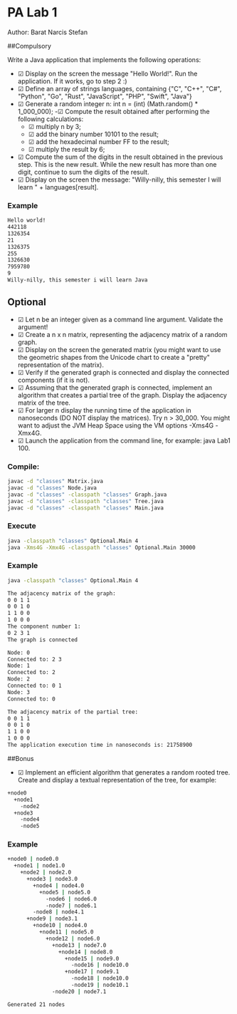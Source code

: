 # PA Lab 1

Author: Barat Narcis Stefan

##Compulsory

Write a Java application that implements the following operations:
- &#9745; Display on the screen the message "Hello World!". Run the application. If it works, go to step 2 :)
- &#9745; Define an array of strings languages, containing {"C", "C++", "C#", "Python", "Go", "Rust", "JavaScript", "PHP", "Swift", "Java"}
- &#9745; Generate a random integer n: int n = (int) (Math.random() * 1_000_000);
 -&#9745; Compute the result obtained after performing the following calculations:
    - &#9745; multiply n by 3;
    - &#9745; add the binary number 10101 to the result;
    - &#9745; add the hexadecimal number FF to the result;
    - &#9745; multiply the result by 6;
- &#9745; Compute the sum of the digits in the result obtained in the previous step. This is the new result. While the new result has more than one digit, continue to sum the digits of the result.
- &#9745; Display on the screen the message: "Willy-nilly, this semester I will learn " + languages[result].


### Example
```bash
Hello world!
442118
1326354
21
1326375
255
1326630
7959780
9
Willy-nilly, this semester i will learn Java
```

## Optional

- &#9745; Let n be an integer given as a command line argument. Validate the argument!
- &#9745; Create a n x n matrix, representing the adjacency matrix of a random graph.
- &#9745; Display on the screen the generated matrix (you might want to use the geometric shapes from the Unicode chart to create a "pretty" representation of the matrix).
- &#9745; Verify if the generated graph is connected and display the connected components (if it is not).
- &#9745; Assuming that the generated graph is connected, implement an algorithm that creates a partial tree of the graph. Display the adjacency matrix of the tree.
- &#9745; For larger n display the running time of the application in nanoseconds (DO NOT display the matrices). Try n > 30_000. You might want to adjust the JVM Heap Space using the VM options -Xms4G -Xmx4G.
- &#9745; Launch the application from the command line, for example: java Lab1 100.


### Compile:

```bash
javac -d "classes" Matrix.java
javac -d "classes" Node.java
javac -d "classes" -classpath "classes" Graph.java
javac -d "classes" -classpath "classes" Tree.java
javac -d "classes" -classpath "classes" Main.java
```

### Execute
```bash
java -classpath "classes" Optional.Main 4
java -Xms4G -Xmx4G -classpath "classes" Optional.Main 30000
```

### Example
```bash
java -classpath "classes" Optional.Main 4

The adjacency matrix of the graph:
0 0 1 1
0 0 1 0
1 1 0 0
1 0 0 0
The component number 1:
0 2 3 1
The graph is connected

Node: 0
Connected to: 2 3
Node: 1
Connected to: 2
Node: 2
Connected to: 0 1
Node: 3
Connected to: 0

The adjacency matrix of the partial tree:
0 0 1 1
0 0 1 0
1 1 0 0
1 0 0 0
The application execution time in nanoseconds is: 21758900
```

##Bonus

- &#9745; Implement an efficient algorithm that generates a random rooted tree. Create and display a textual representation of the tree, for example:

```bash
+node0
  +node1
    -node2
  +node3
    -node4
    -node5
```



### Example
```bash
+node0 | node0.0
  +node1 | node1.0
    +node2 | node2.0
      +node3 | node3.0
        +node4 | node4.0
          +node5 | node5.0
            -node6 | node6.0
            -node7 | node6.1
        -node8 | node4.1
      +node9 | node3.1
        +node10 | node4.0
          +node11 | node5.0
            +node12 | node6.0
              +node13 | node7.0
                +node14 | node8.0
                  +node15 | node9.0
                    -node16 | node10.0
                  +node17 | node9.1
                    -node18 | node10.0
                    -node19 | node10.1
              -node20 | node7.1

Generated 21 nodes
```
